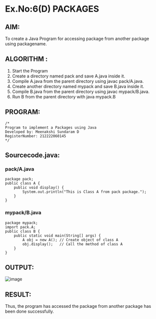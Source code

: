 # Ex.No:6(D) PACKAGES
## AIM:
  To create a Java Program for accessing package from another package using packagename.
 
## ALGORITHM :
1.	Start the Program
2.	Create a directory named pack and save A.java inside it.
2.	Compile A.java from the parent directory using javac pack/A.java.
3.	Create another directory named mypack and save B.java inside it.
4.	Compile B.java from the parent directory using javac mypack/B.java.
5.	Run B from the parent directory with java mypack.B


## PROGRAM:
 ```
/*
Program to implement a Packages using Java
Developed by: Meenakshi Sundaram D
RegisterNumber: 212222060145
*/
```

## Sourcecode.java:
### pack/A.java
```
package pack; 
public class A {
    public void display() {
        System.out.println("This is Class A from pack package.");
    }
}
```
### mypack/B.java
```
package mypack;
import pack.A; 
public class B {
    public static void main(String[] args) {
        A obj = new A(); // Create object of class A
        obj.display();   // Call the method of class A
    }
}
```
## OUTPUT:

![image](https://github.com/user-attachments/assets/081c79ac-9896-478f-86c1-bfad3088682f)


## RESULT:
Thus, the program has accessed the package from another package has been done successfully.

